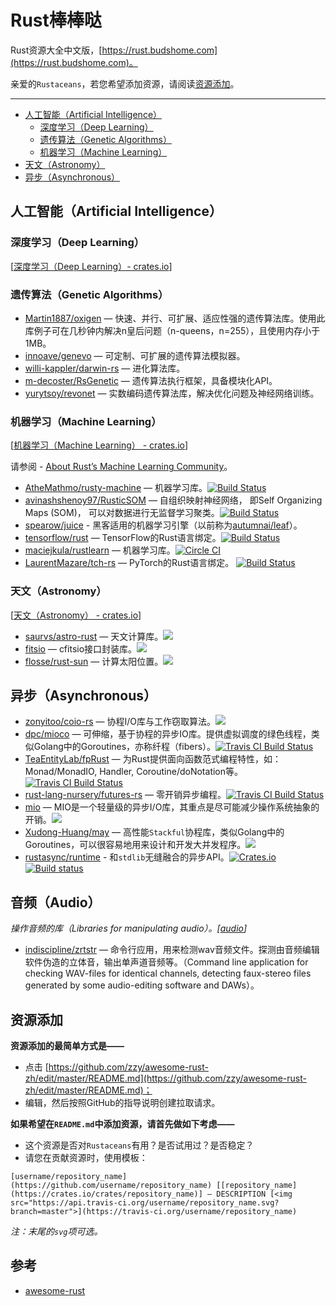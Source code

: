 # Rust棒棒哒

Rust资源大全中文版，[https://rust.budshome.com](https://rust.budshome.com)。

亲爱的`Rustaceans`，若您希望添加资源，请阅读[资源添加](#资源添加)。

------

- [人工智能（Artificial Intelligence）](#人工智能artificial-intelligence)
  - [深度学习（Deep Learning）](#深度学习deep-learning)
  - [遗传算法（Genetic Algorithms）](#遗传算法genetic-algorithms)
  - [机器学习（Machine Learning）](#机器学习machine-learning)
  <!-- - [推荐算法（Recommender Algorithms）](#推荐算法recommender-algorithms) -->
- [天文（Astronomy）](#天文astronomy)
- [异步（Asynchronous）](#asynchronous)

## 人工智能（Artificial Intelligence）

### 深度学习（Deep Learning）

[[深度学习（Deep Learning）- crates.io](https://crates.io/keywords/deep-learning)]

### 遗传算法（Genetic Algorithms）

- [Martin1887/oxigen](https://github.com/Martin1887/oxigen) — 快速、并行、可扩展、适应性强的遗传算法库。使用此库例子可在几秒钟内解决n皇后问题（n-queens，n=255），且使用内存小于1MB。
- [innoave/genevo](https://github.com/innoave/genevo) — 可定制、可扩展的遗传算法模拟器。
- [willi-kappler/darwin-rs](https://github.com/willi-kappler/darwin-rs) — 进化算法库。
- [m-decoster/RsGenetic](https://github.com/m-decoster/RsGenetic) — 遗传算法执行框架，具备模块化API。
- [yurytsoy/revonet](https://github.com/yurytsoy/revonet) — 实数编码遗传算法库，解决优化问题及神经网络训练。

### 机器学习（Machine Learning）

[[机器学习（Machine Learning） - crates.io](https://crates.io/keywords/machine-learning)]

请参阅 - [About Rust’s Machine Learning Community](https://medium.com/@autumn_eng/about-rust-s-machine-learning-community-4cda5ec8a790#.hvkp56j3f)。

- [AtheMathmo/rusty-machine](https://github.com/AtheMathmo/rusty-machine) — 机器学习库。[![Build Status](https://api.travis-ci.org/AtheMathmo/rusty-machine.svg?branch=master)](https://travis-ci.org/AtheMathmo/rusty-machine)
- [avinashshenoy97/RusticSOM](https://github.com/avinashshenoy97/RusticSOM) — 自组织映射神经网络， 即Self Organizing Maps (SOM)， 可以对数据进行无监督学习聚类。[![Build Status](https://api.travis-ci.org/avinashshenoy97/RusticSOM.svg?branch=master)](https://travis-ci.org/avinashshenoy97/RusticSOM)
- [spearow/juice](https://github.com/spearow/juice) - 黑客适用的机器学习引擎（以前称为[autumnai/leaf](https://github.com/autumnai/leaf)）。
- [tensorflow/rust](https://github.com/tensorflow/rust) — TensorFlow的Rust语言绑定。[![Build Status](https://api.travis-ci.org/tensorflow/rust.svg?branch=master)](https://travis-ci.org/tensorflow/rust)
- [maciejkula/rustlearn](https://github.com/maciejkula/rustlearn) — 机器学习库。[![Circle CI](https://circleci.com/gh/maciejkula/rustlearn.svg?style=svg)](https://circleci.com/gh/maciejkula/rustlearn)
- [LaurentMazare/tch-rs](https://github.com/LaurentMazare/tch-rs) — PyTorch的Rust语言绑定。 [![Build Status](https://api.travis-ci.org/LaurentMazare/tch-rs.svg?branch=master)](https://travis-ci.org/LaurentMazare/tch-rs)

### 天文（Astronomy）

[[天文（Astronomy） - crates.io](https://crates.io/keywords/astronomy)]

- [saurvs/astro-rust](https://github.com/saurvs/astro-rust) — 天文计算库。[<img src="https://api.travis-ci.org/saurvs/astro-rust.svg?branch=master">](https://travis-ci.org/saurvs/astro-rust)
- [fitsio](https://crates.io/crates/fitsio) — cfitsio接口封装库。[<img src="https://api.travis-ci.org/mindriot101/rust-fitsio.svg?branch=master">](https://travis-ci.org/mindriot101/rust-fitsio)
- [flosse/rust-sun](https://github.com/flosse/rust-sun) — 计算太阳位置。[<img src="https://api.travis-ci.org/flosse/rust-sun.svg?branch=master">](https://travis-ci.org/flosse/rust-sun)

## 异步（Asynchronous）

- [zonyitoo/coio-rs](https://github.com/zonyitoo/coio-rs) — 协程I/O库与工作窃取算法。[<img src="https://api.travis-ci.org/zonyitoo/coio-rs.svg?branch=master">](https://travis-ci.org/zonyitoo/coio-rs)
- [dpc/mioco](https://github.com/dpc/mioco) — 可伸缩，基于协程的异步IO库。提供虚拟调度的绿色线程，类似Golang中的Goroutines，亦称纤程（fibers）。[<img src="https://img.shields.io/travis/dpc/mioco/master.svg?style=flat-square" alt="Travis CI Build Status">](https://travis-ci.org/dpc/mioco)
- [TeaEntityLab/fpRust](https://github.com/TeaEntityLab/fpRust) — 为Rust提供面向函数范式编程特性，如：Monad/MonadIO, Handler, Coroutine/doNotation等。[<img src="https://api.travis-ci.org/TeaEntityLab/fpRust.svg?branch=master" alt="Travis CI Build Status">](https://travis-ci.org/TeaEntityLab/fpRust)
- [rust-lang-nursery/futures-rs](https://github.com/rust-lang-nursery/futures-rs) — 零开销异步编程。[<img src="https://api.travis-ci.org/rust-lang-nursery/futures-rs.svg?branch=master" alt="Travis CI Build Status">](https://travis-ci.org/rust-lang-nursery/futures-rs)
- [mio](https://github.com/tokio-rs/mio) — MIO是一个轻量级的异步I/O库，其重点是尽可能减少操作系统抽象的开销。[<img src="https://api.travis-ci.org/tokio-rs/mio.svg?branch=master">](https://travis-ci.org/tokio-rs/mio)
- [Xudong-Huang/may](https://github.com/Xudong-Huang/may) — 高性能`Stackful`协程库，类似Golang中的Goroutines，可以很容易地用来设计和开发大并发程序。[<img src="https://api.travis-ci.org/Xudong-Huang/may.svg?branch=master">](https://travis-ci.org/Xudong-Huang/may)
- [rustasync/runtime](https://github.com/rustasync/runtime) - 和`stdlib`无缝融合的异步API。[![Crates.io](https://img.shields.io/crates/v/runtime.svg?style=flat-square)](https://crates.io/crates/runtime) [![Build status](https://img.shields.io/azure-devops/build/yoshuawuyts/rustasync/2/master.svg?style=flat-square)](https://dev.azure.com/yoshuawuyts/rustasync/_build?definitionId=2)

<!-- - [管理面板（Admin Panels）](#admin-panels)
- [算法和设计模式（Algorithms & Design Patterns）](#algorithms--design-patterns)
- [反垃圾处理（Anti-spam）](#anti-spam)

- [资源管理（Asset Management）](#asset-management)
- [音频（Audio）](#音频audio)
- [验证（Authentication）](#authentication)
- [构建工具（Build Tools）](#build-tools)
- [内置类增强（Built-in Classes Enhancement）](#built-in-classes-enhancement)
- [缓存（Caching）](#caching)
- [自动聊天工具（ChatOps Tools）](#chatops-tools)
- [集群计算（Cluster Computing）](#cluster-computing)
- [内容管理系统（CMS）](#cms)
- [代码分析（Code Analysis）](#code-analysis)
- [命令行工具（Command-line Tools）](#command-line-tools)
- [兼容性（Compatibility）](#compatibility)
- [计算机视觉（Computer Vision）](#computer-vision)
- [并发和并行（Concurrency & Parallelism）](#concurrency--parallelism)
- [配置（Configuration）](#configuration)
- [密码学（Cryptography）](#cryptography)
- [数据分析和科学计算（Data Analysis & Science Computing）](#data-analysis--science-computing)
- [数据验证（Data Validation）](#data-validation)
- [数据可视化（Data Visualization）](#data-visualization)
- [数据库（Database）](#database)
- [数据库驱动（Database Drivers）](#database-drivers)
- [日期和时间（Date & Time）](#date--time)
- [调试工具（Debugging Tools）](#debugging-tools)
- [DevOps工具（DevOps Tools）](#devops-tools)
- [分发（Distribution）](#distribution)
- [文档（Documentation）](#documentation)
- [下载器（Downloader）](#downloader)
- [电子商务（E-commerce）](#e-commerce)
- [电子邮件（Email）](#email)
- [环境管理（Environment Management）](#environment-management)
- [文件（Files）](#files)
- [外部函数接口（Foreign Function Interface）](#foreign-function-interface)
- [表单（Forms）](#forms)
- [函数式编程（Functional Programming）](#functional-programming)
- [游戏开发（Game Development）](#game-development)
- [地理（Geolocation）](#geolocation)
- [图形用户界面（GUI）](#gui)
- [硬件（Hardware）](#hardware)
- [HTML处理（HTML Manipulation）](#html-manipulation)
- [HTTP](#http)
- [集成开发环境和编辑器插件（IDEs & Editor Plugins）](#ides--editor-plugins)
- [图像处理（Image Processing）](#image-processing)
- [交互式解析器（Interactive Interpreter）](#interactive-interpreter)
- [国际化（Internationalization）](#internationalization)
- [任务调度（Job Scheduler）](#job-scheduler)
- [日志（Logging）](#logging)
- [Natural Language Processing](#natural-language-processing)
- [自然语言处理（Network Virtualization）](#network-virtualization)
- [网络（Networking）](#networking)
- [ORM](#orm)
- [包管理（Package Management）](#package-management)
- [包仓库（Package Repositories）](#package-repositories)
- [权限（Permissions）](#permissions)
- [进程（Processes）](#processes)
- [队列（Queue）](#queue)
- [RESTful API](#restful-api)
- [机器人技术（Robotics）](#robotics)
- [RPC服务器（RPC Servers）](#rpc-servers)
- [搜索（Search）](#search)
- [特定格式处理（Specific Formats Processing）](#specific-formats-processing)
- [静态站点生成器（Static Site Generator）](#static-site-generator)
- [标记（Tagging）](#tagging)
- [模板引擎（Template Engine）](#template-engine)
- [测试（Testing）](#testing)
- [文本处理（Text Processing）](#text-processing)
- [第三方接口（Third-party APIs）](#third-party-apis)
- [URL处理（URL Manipulation）](#url-manipulation)
- [视频（Video）](#video)
- [网页内容提取（Web Content Extracting）](#web-content-extracting)
- [网页爬虫（Web Crawling & Web Scraping）](#web-crawling--web-scraping)
- [Web框架（Web Frameworks）](#web-frameworks)
- [WebSocket](#websocket)
- [Web服务器（Web Servers）](#web-servers) -->

## 音频（Audio）

*操作音频的库（Libraries for manipulating audio）。[[audio](https://crates.io/keywords/audio)]*

- [indiscipline/zrtstr](https://github.com/indiscipline/zrtstr) — 命令行应用，用来检测wav音频文件。探测由音频编辑软件伪造的立体音，输出单声道音频等。（Command line application for checking WAV-files for identical channels, detecting faux-stereo files generated by some audio-editing software and DAWs）。

## 资源添加

**资源添加的最简单方式是——**

- 点击 [https://github.com/zzy/awesome-rust-zh/edit/master/README.md](https://github.com/zzy/awesome-rust-zh/edit/master/README.md)；
- 编辑，然后按照GitHub的指导说明创建拉取请求。

**如果希望在`README.md`中添加资源，请首先做如下考虑——**

- 这个资源是否对`Rustaceans`有用？是否试用过？是否稳定？
- 请您在贡献资源时，使用模板：

`[username/repository_name](https://github.com/username/repository_name) [[repository_name](https://crates.io/crates/repository_name)] — DESCRIPTION [<img src="https://api.travis-ci.org/username/repository_name.svg?branch=master">](https://travis-ci.org/username/repository_name)`

*注：末尾的`svg`项可选。*

## 参考

- [awesome-rust](https://github.com/rust-unofficial/awesome-rust)
